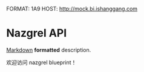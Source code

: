 FORMAT: 1A9
HOST: http://mock.bi.ishanggang.com

# Nazgrel API
[Markdown](http://daringfireball.net/projects/markdown/syntax) **formatted** description.

欢迎访问 nazgrel blueprint！

<!-- include(shared/content.md) -->

<!-- include(shared/intro.md) -->
<!-- include(shared/guide.md) -->
